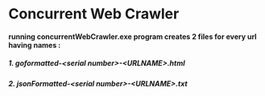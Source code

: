 # Concurrent Web Crawler
#### running concurrentWebCrawler.exe program creates 2 files for every url having names :
##### 1. goformatted-\<serial number>\-\<URLNAME\>.html
##### 2. jsonFormatted-\<serial number>\-\<URLNAME\>.txt
